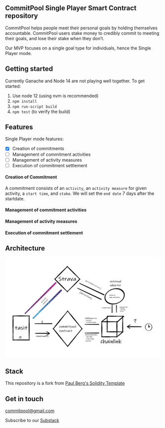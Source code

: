 ##  CommitPool Single Player Smart Contract repository

CommitPool helps people meet their personal goals by holding themselves accountable. CommitPool users stake money to credibly commit to meeting their goals, and lose their stake when they don’t.

Our MVP focuses on a single goal type for individuals, hence the Single Player mode.

## Getting started

Currently Ganache and Node 14 are not playing well together. To get started:

1. Use node 12 (using nvm is recommended)
2. ```npm install```
3. ```npm run-script build```
4. ```npm test``` (to verify the build)

## Features

Single Player mode features:

- [x] Creation of commitments
- [ ] Management of commitment activities
- [ ] Management of activity measures
- [ ] Execution of commitment settlement

#### Creation of Commitment

A commitment consists of an ```activity```, an ```activity measure``` for given activity, a ```start time```, and ```stake```. We will set the ```end date``` 7 days after the startdate.

#### Management of commitment activities

#### Management of activity measures

#### Execution of commitment settlement

## Architecture

![Architecture diagram of CommitPool](/documentation/architecture.png "Architecture diagram")

## Stack

This repository is a fork from [Paul Berg's Solidity Template](https://github.com/PaulRBerg/solidity-template)

## Get in touch

<commitpool@gmail.com>

Subscribe to our [Substack](https://commit.substack.com/)



